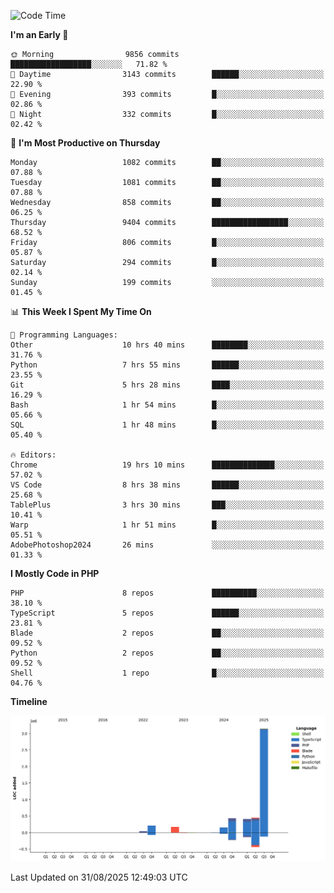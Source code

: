 <!--START_SECTION:waka-->
![Code Time](http://img.shields.io/badge/Code%20Time-4%2C085%20hrs%2025%20mins-blue)

**I'm an Early 🐤** 

```text
🌞 Morning                9856 commits        ██████████████████░░░░░░░   71.82 % 
🌆 Daytime                3143 commits        ██████░░░░░░░░░░░░░░░░░░░   22.90 % 
🌃 Evening                393 commits         █░░░░░░░░░░░░░░░░░░░░░░░░   02.86 % 
🌙 Night                  332 commits         █░░░░░░░░░░░░░░░░░░░░░░░░   02.42 % 
```
📅 **I'm Most Productive on Thursday** 

```text
Monday                   1082 commits        ██░░░░░░░░░░░░░░░░░░░░░░░   07.88 % 
Tuesday                  1081 commits        ██░░░░░░░░░░░░░░░░░░░░░░░   07.88 % 
Wednesday                858 commits         ██░░░░░░░░░░░░░░░░░░░░░░░   06.25 % 
Thursday                 9404 commits        █████████████████░░░░░░░░   68.52 % 
Friday                   806 commits         █░░░░░░░░░░░░░░░░░░░░░░░░   05.87 % 
Saturday                 294 commits         █░░░░░░░░░░░░░░░░░░░░░░░░   02.14 % 
Sunday                   199 commits         ░░░░░░░░░░░░░░░░░░░░░░░░░   01.45 % 
```


📊 **This Week I Spent My Time On** 

```text
💬 Programming Languages: 
Other                    10 hrs 40 mins      ████████░░░░░░░░░░░░░░░░░   31.76 % 
Python                   7 hrs 55 mins       ██████░░░░░░░░░░░░░░░░░░░   23.55 % 
Git                      5 hrs 28 mins       ████░░░░░░░░░░░░░░░░░░░░░   16.29 % 
Bash                     1 hr 54 mins        █░░░░░░░░░░░░░░░░░░░░░░░░   05.66 % 
SQL                      1 hr 48 mins        █░░░░░░░░░░░░░░░░░░░░░░░░   05.40 % 

🔥 Editors: 
Chrome                   19 hrs 10 mins      ██████████████░░░░░░░░░░░   57.02 % 
VS Code                  8 hrs 38 mins       ██████░░░░░░░░░░░░░░░░░░░   25.68 % 
TablePlus                3 hrs 30 mins       ███░░░░░░░░░░░░░░░░░░░░░░   10.41 % 
Warp                     1 hr 51 mins        █░░░░░░░░░░░░░░░░░░░░░░░░   05.51 % 
AdobePhotoshop2024       26 mins             ░░░░░░░░░░░░░░░░░░░░░░░░░   01.33 % 
```

**I Mostly Code in PHP** 

```text
PHP                      8 repos             ██████████░░░░░░░░░░░░░░░   38.10 % 
TypeScript               5 repos             ██████░░░░░░░░░░░░░░░░░░░   23.81 % 
Blade                    2 repos             ██░░░░░░░░░░░░░░░░░░░░░░░   09.52 % 
Python                   2 repos             ██░░░░░░░░░░░░░░░░░░░░░░░   09.52 % 
Shell                    1 repo              █░░░░░░░░░░░░░░░░░░░░░░░░   04.76 % 
```



**Timeline**

![Lines of Code chart](https://raw.githubusercontent.com/abrahamgreyson/abrahamgreyson/main/assets/bar_graph.png)


 Last Updated on 31/08/2025 12:49:03 UTC
<!--END_SECTION:waka-->
